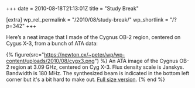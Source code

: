 +++
date = 2010-08-18T21:13:01Z
title = "Study Break"

[extra]
wp_rel_permalink = "/2010/08/study-break/"
wp_shortlink = "/?p=342"
+++

Here’s a neat image that I made of the Cygnus OB-2 region, centered on Cygus
X-3, from a bunch of ATA data:

{% figure(src="https://newton.cx/~peter/wp/wp-content/uploads/2010/08/cygx3.png") %}
An ATA image of the Cygnus OB-2 region at 3.09 GHz, centered on Cyg X-3. Flux density scale is Janskys. Bandwidth is 180 MHz. The synthesized beam is indicated in the bottom left corner but it's a bit hard to make out. [Full size version](https://newton.cx/~peter/wp/wp-content/uploads/2010/08/cygx3-large.png).
{% end %}
